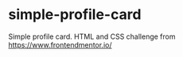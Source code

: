 # simple-profile-card
Simple profile card. HTML and CSS challenge from https://www.frontendmentor.io/
